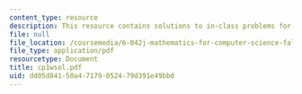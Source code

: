```yaml
---
content_type: resource
description: This resource contains solutions to in-class problems for week 1, wednesday.
file: null
file_location: /coursemedia/6-042j-mathematics-for-computer-science-fall-2005/dd05d84150a47179052479d391e49bbd_cp1wsol.pdf
file_type: application/pdf
resourcetype: Document
title: cp1wsol.pdf
uid: dd05d841-50a4-7179-0524-79d391e49bbd
---
```


